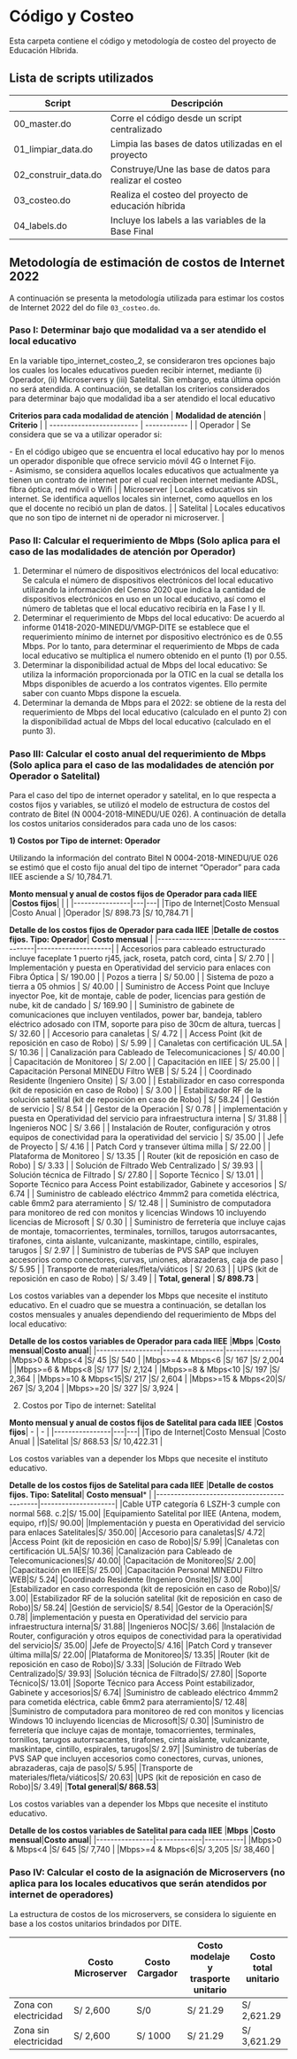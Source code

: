 # Código y Costeo
Esta carpeta contiene el código y metodología de costeo del proyecto de Educación Híbrida. 

## Lista de scripts utilizados

| Script | Descripción |
|--------|-------------|
| 00_master.do | Corre el código desde un script centralizado | 
| 01_limpiar_data.do | Limpia las bases de datos utilizadas en el proyecto | 
| 02_construir_data.do | Construye/Une las base de datos para realizar el costeo | 
| 03_costeo.do | Realiza el costeo del proyecto de educación híbrida  | 
| 04_labels.do | Incluye los labels a las variables de la Base Final  |

## Metodología de estimación de costos de Internet 2022

A continuación se presenta la metodología utilizada para estimar los costos de Internet 2022 del do file `03_costeo.do`.

### Paso I: Determinar bajo que modalidad va a ser atendido el local educativo 

En la variable tipo_internet_costeo_2, se consideraron tres opciones bajo los cuales los locales educativos pueden recibir internet, mediante (i) Operador, (ii) Microservers y (iii) Satelital. Sin embargo, esta última opción no será atendida.  A continuación, se detallan los criterios considerados para determinar bajo que modalidad iba a ser atendido el local educativo

**Criterios para cada modalidad de atención**
| **Modalidad de atención** | **Criterio** | 
| ------------------------- | ------------ |
| Operador                  | Se considera que se va a utilizar operador si: <div> - En el código ubigeo que se encuentra el local educativo hay por lo menos un operador disponible que ofrece servicio móvil 4G o Internet Fijo. <div> - Asimismo, se considera aquellos locales educativos que actualmente ya tienen un contrato de internet por el cual reciben internet mediante ADSL, fibra óptica, red móvil o Wifi |
| Microserver | Locales educativos sin internet. Se identifica aquellos locales sin internet, como aquellos en los que el docente no recibió un plan de datos. |
| Satelital   | Locales educativos que no son tipo de internet ni de operador ni microserver. |

###	Paso II: Calcular el requerimiento de Mbps (Solo aplica para el caso de las modalidades de atención por Operador)

1.	Determinar el número de dispositivos electrónicos del local educativo: Se calcula el número de dispositivos electrónicos del local educativo utilizando la información del Censo 2020 que indica la cantidad de dispositivos electrónicos en uso en un local educativo, así como el número de tabletas que el local educativo recibiría en la Fase I y II.
2.	Determinar el requerimiento de Mbps del local educativo: De acuerdo al informe 01418-2020-MINEDU/VMGP-DITE se establece que el requerimiento mínimo de internet por dispositivo electrónico es de 0.55 Mbps. Por lo tanto, para determinar el requerimiento de Mbps de cada local educativo se multiplica el numero obtenido en el punto (1) por 0.55. 
3.	Determinar la disponibilidad actual de Mbps del local educativo:  Se utiliza la información proporcionada por la OTIC  en la cual se detalla los Mbps disponibles de acuerdo a los contratos vigentes. Ello permite saber con cuanto Mbps dispone la escuela. 
4.	Determinar la demanda de Mbps para el 2022: se obtiene de la resta del requerimiento de Mbps del local educativo (calculado en el punto 2) con la disponibilidad actual de Mbps del local educativo (calculado en el punto 3).

###	Paso III: Calcular el costo anual del requerimiento de Mbps (Solo aplica para el caso de las modalidades de atención por Operador o Satelital)
Para el caso del tipo de internet operador y satelital, en lo que respecta a costos fijos y variables, se utilizó el modelo de estructura de costos del contrato de Bitel (N 0004-2018-MINEDU/UE 026). A continuación de detalla los costos unitarios considerados para cada uno de los casos:

**1)	Costos por Tipo de internet: Operador**

Utilizando la información del contrato Bitel N 0004-2018-MINEDU/UE 026 se estimó que el costo fijo anual del tipo de internet “Operador” para cada IIEE asciende a S/ 10,784.71.

**Monto mensual y anual de costos fijos de Operador para cada IIEE**
|**Costos fijos**|   |   |
|----------------|---|---|
|Tipo de Internet|Costo Mensual   |Costo Anual     |
|Operador        |S/ 898.73       |S/ 10,784.71    |


**Detalle de los costos fijos de Operador para cada IIEE**
|**Detalle de costos fijos. Tipo: Operador**|  **Costo mensual** |
|-------------------------------------------|---------------------|
| Accesorios para cableado estructurado incluye faceplate 1 puerto rj45, jack, roseta, patch cord, cinta | S/ 2.70 |
| Implementación y puesta en Operatividad del servicio para enlaces con Fibra Óptica | S/ 190.00 |
| Pozos a tierra | S/ 50.00 |
| Sistema de pozo a tierra a 05 ohmios | S/ 40.00 |
| Suministro de Access Point que Incluye inyector Poe, kit de montaje, cable de poder, licencias para gestión de nube, kit de candado | S/ 169.90 |
| Suministro de gabinete de comunicaciones que incluyen ventilados, power bar, bandeja, tablero eléctrico adosado con ITM, soporte para piso de 30cm de altura, tuercas | S/ 32.60 |
| Accesorio para canaletas | S/ 4.72 |
| Access Point (kit de reposición en caso de Robo) | S/ 5.99 |
| Canaletas con certificación UL.5A | S/ 10.36 |
| Canalización para Cableado de Telecomunicaciones | S/ 40.00 |
| Capacitación de Monitoreo | S/ 2.00 |
| Capacitación en IIEE | S/ 25.00 |
| Capacitación Personal MINEDU Filtro WEB | S/ 5.24 |
| Coordinado Residente (Ingeniero Onsite) | S/ 3.00 |
| Estabilizador en caso corresponda (kit de reposición en caso de Robo) | S/ 3.00 |
| Estabilizador RF de la solución satelital (kit de reposición en caso de Robo) | S/ 58.24 |
| Gestión de servicio | S/ 8.54 |
| Gestor de la Operación | S/ 0.78 |
| implementación y puesta en Operatividad del servicio para infraestructura interna | S/ 31.88 |
| Ingenieros NOC | S/ 3.66 |
| Instalación de Router, configuración y otros equipos de conectividad para la operatividad del servicio | S/ 35.00 |
| Jefe de Proyecto | S/ 4.16 |
| Patch Cord y transever última milla | S/ 22.00 |
| Plataforma de Monitoreo | S/ 13.35 |
| Router (kit de reposición en caso de Robo) | S/ 3.33 |
| Solución de Filtrado Web Centralizado | S/ 39.93 |
| Solución técnica de Filtrado | S/ 27.80 |
| Soporte Técnico | S/ 13.01 |
| Soporte Técnico para Access Point estabilizador, Gabinete y accesorios | S/ 6.74 |
| Suministro de cableado eléctrico 4mmm2 para cometida eléctrica, cable 6mm2 para aterramiento | S/ 12.48 |
| Suministro de computadora para monitoreo de red con monitos y licencias Windows 10 incluyendo licencias de Microsoft | S/ 0.30 |
| Suministro de ferretería que incluye cajas de montaje, tomacorrientes, terminales, tornillos, tarugos autorrsacantes, tirafones, cinta aislante, vulcanizante, maskintape, cintillo, espirales, tarugos | S/ 2.97 |
| Suministro de tuberías de PVS SAP que incluyen accesorios como conectores, curvas, uniones, abrazaderas, caja de paso | S/ 5.95 |
| Transporte de materiales/fleta/viáticos | S/ 20.63 |
| UPS (kit de reposición en caso de Robo) | S/ 3.49 |
| **Total, general** | **S/ 898.73** |

Los costos variables van a depender los Mbps que necesite el instituto educativo. En el cuadro que se muestra a continuación, se detallan los costos mensuales y anuales dependiendo del requerimiento de Mbps del local educativo:

**Detalle de los costos variables de Operador para cada IIEE**
|**Mbps**          |**Costo mensual**|**Costo anual**|
|------------------|-----------------|---------------|
|Mbps>0 & Mbps<4   |S/ 45            |S/ 540         |
|Mbps>=4 & Mbps<6  |S/ 167           |S/ 2,004       |
|Mbps>=6 & Mbps<8  |S/ 177           |S/ 2,124       |
|Mbps>=8 & Mbps<10 |S/ 197           |S/ 2,364       |
|Mbps>=10 & Mbps<15|S/ 217           |S/ 2,604       |
|Mbps>=15 & Mbps<20|S/ 267           |S/ 3,204       |
|Mbps>=20          |S/ 327           |S/ 3,924       |

2.	Costos por Tipo de internet: Satelital

**Monto mensual y anual de costos fijos de Satelital para cada IIEE**
|**Costos fijos**| - | - |
|----------------|---|---|
|Tipo de Internet|Costo Mensual   |Costo Anual     |
|Satelital       |S/ 868.53       |S/ 10,422.31    |

Los costos variables van a depender los Mbps que necesite el instituto educativo. 

**Detalle de los costos fijos de Satelital para cada IIEE**
|**Detalle de costos fijos. Tipo: Satelital**|  **Costo mensual*** | 
|--------------------------------------------|---------------------|
|Cable UTP categoría 6 LSZH-3 cumple con normal 568. c.2|S/ 15.00|
|Equipamiento Satelital por IIEE (Antena, modem, equipo, rf)|S/ 90.00|
|Implementación y puesta en Operatividad del servicio para enlaces Satelitales|S/ 350.00|
|Accesorio para canaletas|S/ 4.72|
|Access Point (kit de reposición en caso de Robo)|S/ 5.99|
|Canaletas con certificación UL.5A|S/ 10.36|
|Canalización para Cableado de Telecomunicaciones|S/ 40.00|
|Capacitación de Monitoreo|S/ 2.00|
|Capacitación en IIEE|S/ 25.00|
|Capacitación Personal MINEDU Filtro WEB|S/ 5.24|
|Coordinado Residente (Ingeniero Onsite)|S/ 3.00|
|Estabilizador en caso corresponda (kit de reposición en caso de Robo)|S/ 3.00|
|Estabilizador RF de la solución satelital (kit de reposición en caso de Robo)|S/ 58.24|
|Gestión de servicio|S/ 8.54|
|Gestor de la Operación|S/ 0.78|
|implementación y puesta en Operatividad del servicio para infraestructura interna|S/ 31.88|
|Ingenieros NOC|S/ 3.66|
|Instalación de Router, configuración y otros equipos de conectividad para la operatividad del servicio|S/ 35.00|
|Jefe de Proyecto|S/ 4.16|
|Patch Cord y transever última milla|S/ 22.00|
|Plataforma de Monitoreo|S/ 13.35|
|Router (kit de reposición en caso de Robo)|S/ 3.33|
|Solución de Filtrado Web Centralizado|S/ 39.93|
|Solución técnica de Filtrado|S/ 27.80|
|Soporte Técnico|S/ 13.01|
|Soporte Técnico para Access Point estabilizador, Gabinete y accesorios|S/ 6.74|
|Suministro de cableado eléctrico 4mmm2 para cometida eléctrica, cable 6mm2 para aterramiento|S/ 12.48|
|Suministro de computadora para monitoreo de red con monitos y licencias Windows 10 incluyendo licencias de Microsoft|S/ 0.30|
|Suministro de ferretería que incluye cajas de montaje, tomacorrientes, terminales, tornillos, tarugos autorrsacantes, tirafones, cinta aislante, vulcanizante, maskintape, cintillo, espirales, tarugos|S/ 2.97|
|Suministro de tuberías de PVS SAP que incluyen accesorios como conectores, curvas, uniones, abrazaderas, caja de paso|S/ 5.95|
|Transporte de materiales/fleta/viáticos|S/ 20.63|
|UPS (kit de reposición en caso de Robo)|S/ 3.49|
|**Total general**|**S/ 868.53**|

Los costos variables van a depender los Mbps que necesite el instituto educativo. 

**Detalle de los costos variables de Satelital para cada IIEE**
|**Mbps**        |**Costo mensual**|**Costo anual**|
|----------------|-------------|-----------|
|Mbps>0 & Mbps<4 |S/ 645       |S/ 7,740   |
|Mbps>=4 & Mbps<6|S/ 3,205     |S/ 38,460  |

###	Paso IV: Calcular el costo de la asignación de Microservers (no aplica para los locales educativos que serán atendidos por internet de operadores)
La estructura de costos de los microservers, se considera lo siguiente en base a los costos unitarios brindados por DITE. 

|                     |**Costo Microserver**|**Costo Cargador**|**Costo modelaje y trasporte unitario**|**Costo total unitario**|
|---------------------|---------------------|------------------|---------------------------------------|------------------------|
|Zona con electricidad|S/ 2,600             |S/0               |S/ 21.29                               |S/ 2,621.29             |
|Zona sin electricidad|S/ 2,600             |S/ 1000           |S/ 21.29                               |S/ 3,621.29             |
